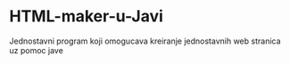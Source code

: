 # HTML-maker-u-Javi
Jednostavni program koji omogucava kreiranje jednostavnih web stranica uz pomoc jave
